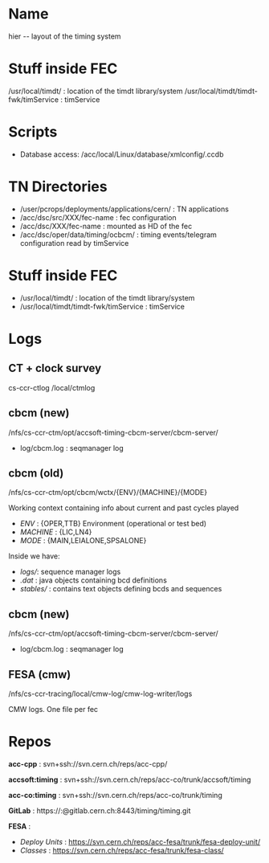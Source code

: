# Name

hier -- layout of the timing system

# Stuff inside FEC

/usr/local/timdt/ : location of the timdt library/system
/usr/local/timdt/timdt-fwk/timService : timService

# Scripts

- Database access: /acc/local/Linux/database/xmlconfig/.ccdb

# TN Directories

- /user/pcrops/deployments/applications/cern/ : TN applications
- /acc/dsc/src/XXX/fec-name : fec configuration
- /acc/dsc/XXX/fec-name     : mounted as HD of the fec
- /acc/dsc/oper/data/timing/ocbcm/ : timing events/telegram configuration read by timService

# Stuff inside FEC

- /usr/local/timdt/ : location of the timdt library/system
- /usr/local/timdt/timdt-fwk/timService : timService

# Logs

## CT + clock survey

cs-ccr-ctlog /local/ctmlog

## cbcm (new)

/nfs/cs-ccr-ctm/opt/accsoft-timing-cbcm-server/cbcm-server/

  * log/cbcm.log : seqmanager log

## cbcm (old)

/nfs/cs-ccr-ctm/opt/cbcm/wctx/{ENV}/{MACHINE}/{MODE} 

Working context containing info about current and past cycles played


  * _ENV_ : {OPER,TTB} Environment (operational or test bed)
  * _MACHINE_ : {LIC,LN4}
  * _MODE_ : {MAIN,LEIALONE,SPSALONE}

Inside we have:

  * _logs/_: sequence manager logs
  * _.dat_ : java objects containing bcd definitions
  * _stables/_ : contains text objects defining bcds and sequences

## cbcm (new)

/nfs/cs-ccr-ctm/opt/accsoft-timing-cbcm-server/cbcm-server/

  * log/cbcm.log : seqmanager log

## FESA (cmw)

/nfs/cs-ccr-tracing/local/cmw-log/cmw-log-writer/logs

CMW logs. One file per fec

# Repos

**acc-cpp** : svn+ssh://svn.cern.ch/reps/acc-cpp/

**accsoft:timing** : svn+ssh://svn.cern.ch/reps/acc-co/trunk/accsoft/timing

**acc-co:timing** : svn+ssh://svn.cern.ch/reps/acc-co/trunk/timing

**GitLab** : https://:@gitlab.cern.ch:8443/timing/timing.git

**FESA** : 

* _Deploy Units_ : https://svn.cern.ch/reps/acc-fesa/trunk/fesa-deploy-unit/
* _Classes_ : https://svn.cern.ch/reps/acc-fesa/trunk/fesa-class/
